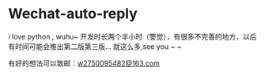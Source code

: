 # Wechat-auto-reply
i love python , wuhu~
开发时长两个半小时（警觉），有很多不完善的地方，以后有时间可能会推出第二版第三版...
就这么多,see you ~ ~

有好的想法可以致邮：w2750095482@163.com
